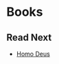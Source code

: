 # Books

## Read Next

- [Homo Deus](https://www.amazon.com.br/Homo-deus-Yuval-Noah-Harari/dp/8535928197/)
